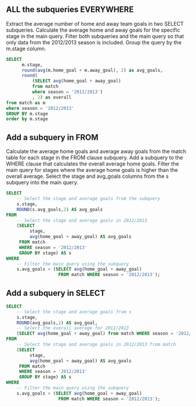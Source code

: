 ## ALL the subqueries EVERYWHERE

Extract the average number of home and away team goals in two SELECT subqueries.
Calculate the average home and away goals for the specific stage in the main query.
Filter both subqueries and the main query so that only data from the 2012/2013 season is included.
Group the query by the m.stage column.

```sql
SELECT
      m.stage,
      round(avg(m.home_goal + m.away_goal), 2) as avg_goals,
      round(
          (SELECT avg(home_goal + away_goal)
          from match
          where season = '2012/2013')
          , 2) as overall
from match as m
where season = '2012/2013'
GROUP BY m.stage
order by m.stage
```

## Add a subquery in FROM

Calculate the average home goals and average away goals from the match table for each stage in the FROM clause subquery.
Add a subquery to the WHERE clause that calculates the overall average home goals.
Filter the main query for stages where the average home goals is higher than the overall average.
Select the stage and avg_goals columns from the s subquery into the main query.

```sql
SELECT 
	-- Select the stage and average goals from the subquery
	s.stage,
	ROUND(s.avg_goals,2) AS avg_goals
FROM 
	-- Select the stage and average goals in 2012/2013
	(SELECT
		 stage,
         avg(home_goal + away_goal) AS avg_goals
	 FROM match
	 WHERE season = '2012/2013'
	 GROUP BY stage) AS s
WHERE 
	-- Filter the main query using the subquery
	s.avg_goals > (SELECT avg(home_goal + away_goal) 
                    FROM match WHERE season = '2012/2013');
```

## Add a subquery in SELECT

```sql
SELECT 
	-- Select the stage and average goals from s
	s.stage,
    ROUND(avg_goals,2) AS avg_goal,
    -- Select the overall average for 2012/2013
    (SELECT avg(home_goal + away_goal) from match WHERE season = '2012/2013') AS overall_avg
FROM 
	-- Select the stage and average goals in 2012/2013 from match
	(SELECT
		 stage,
         avg(home_goal + away_goal) AS avg_goals
	 FROM match
	 WHERE season = '2012/2013'
	 GROUP BY stage) AS s
WHERE 
	-- Filter the main query using the subquery
	s.avg_goals > (SELECT avg(home_goal + away_goal) 
                    FROM match WHERE season = '2012/2013');
```

